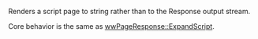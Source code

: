 ﻿Renders a script page to string rather than to the Response output stream.

Core behavior is the same as [wwPageResponse::ExpandScript](VFPS://Topic/_1VO07HGB0).